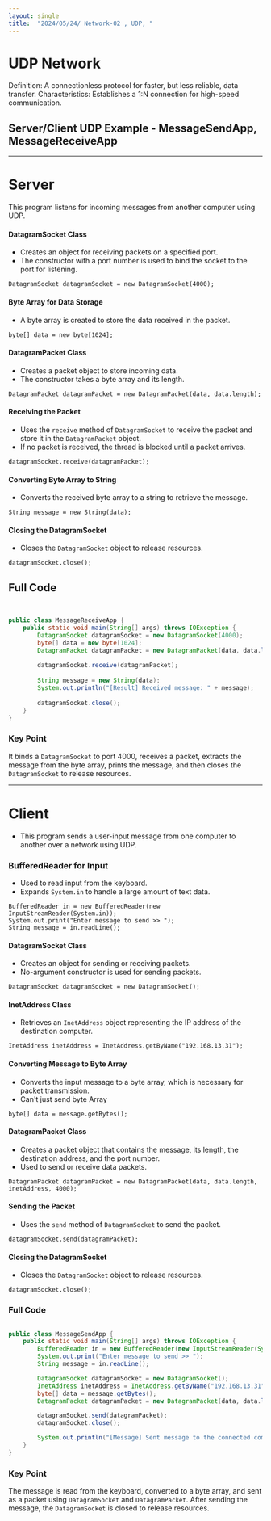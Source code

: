 ```yaml
---
layout: single
title:  "2024/05/24/ Network-02 , UDP, "
---
```


# UDP Network
Definition: A connectionless protocol for faster, but less reliable, data transfer.
Characteristics: Establishes a 1:N connection for high-speed communication.

## Server/Client UDP Example - MessageSendApp, MessageReceiveApp
---
# Server
This program listens for incoming messages from another computer using UDP. 

#### DatagramSocket Class
- Creates an object for receiving packets on a specified port.
- The constructor with a port number is used to bind the socket to the port for listening.

```
DatagramSocket datagramSocket = new DatagramSocket(4000);
```

#### Byte Array for Data Storage
- A byte array is created to store the data received in the packet.

```
byte[] data = new byte[1024];
```

#### DatagramPacket Class
- Creates a packet object to store incoming data.
- The constructor takes a byte array and its length.

```
DatagramPacket datagramPacket = new DatagramPacket(data, data.length);
```

#### Receiving the Packet
- Uses the `receive` method of `DatagramSocket` to receive the packet and store it in the `DatagramPacket` object.
- If no packet is received, the thread is blocked until a packet arrives.

```
datagramSocket.receive(datagramPacket);
```

#### Converting Byte Array to String
- Converts the received byte array to a string to retrieve the message.

```
String message = new String(data);
```

#### Closing the DatagramSocket
- Closes the `DatagramSocket` object to release resources.

```
datagramSocket.close();
```

## Full Code

```java


public class MessageReceiveApp {
    public static void main(String[] args) throws IOException {
        DatagramSocket datagramSocket = new DatagramSocket(4000);
        byte[] data = new byte[1024];
        DatagramPacket datagramPacket = new DatagramPacket(data, data.length);
        
        datagramSocket.receive(datagramPacket);
        
        String message = new String(data);
        System.out.println("[Result] Received message: " + message);
        
        datagramSocket.close();
    }
}
```

### Key Point
It binds a `DatagramSocket` to port 4000, receives a packet, extracts the message from the byte array, prints the message, and then closes the `DatagramSocket` to release resources.

---

# Client
- This program sends a user-input message from one computer to another over a network using UDP.
### BufferedReader for Input
- Used to read input from the keyboard.
- Expands `System.in` to handle a large amount of text data.

```
BufferedReader in = new BufferedReader(new InputStreamReader(System.in));
System.out.print("Enter message to send >> ");
String message = in.readLine();
```

#### DatagramSocket Class
- Creates an object for sending or receiving packets.
- No-argument constructor is used for sending packets.

```
DatagramSocket datagramSocket = new DatagramSocket();
```

#### InetAddress Class
- Retrieves an `InetAddress` object representing the IP address of the destination computer.

```
InetAddress inetAddress = InetAddress.getByName("192.168.13.31");
```

#### Converting Message to Byte Array
- Converts the input message to a byte array, which is necessary for packet transmission.
- Can't just send byte Array
```
byte[] data = message.getBytes();
```

#### DatagramPacket Class
- Creates a packet object that contains the message, its length, the destination address, and the port number.
- Used to send or receive data packets.

```
DatagramPacket datagramPacket = new DatagramPacket(data, data.length, inetAddress, 4000);
```

#### Sending the Packet
- Uses the `send` method of `DatagramSocket` to send the packet.

```
datagramSocket.send(datagramPacket);
```

#### Closing the DatagramSocket
- Closes the `DatagramSocket` object to release resources.

```
datagramSocket.close();
```

### Full Code

```java

public class MessageSendApp {
    public static void main(String[] args) throws IOException {
        BufferedReader in = new BufferedReader(new InputStreamReader(System.in));
        System.out.print("Enter message to send >> ");
        String message = in.readLine();

        DatagramSocket datagramSocket = new DatagramSocket();
        InetAddress inetAddress = InetAddress.getByName("192.168.13.31");
        byte[] data = message.getBytes();
        DatagramPacket datagramPacket = new DatagramPacket(data, data.length, inetAddress, 4000);

        datagramSocket.send(datagramPacket);
        datagramSocket.close();

        System.out.println("[Message] Sent message to the connected computer.");
    }
}
```
### Key Point
The message is read from the keyboard, converted to a byte array, and sent as a packet using `DatagramSocket` and `DatagramPacket`. After sending the message, the `DatagramSocket` is closed to release resources.


 

